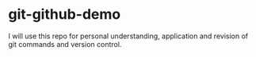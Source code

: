# git-github-demo
I will use this repo for personal understanding, application and revision of git commands and version control.
